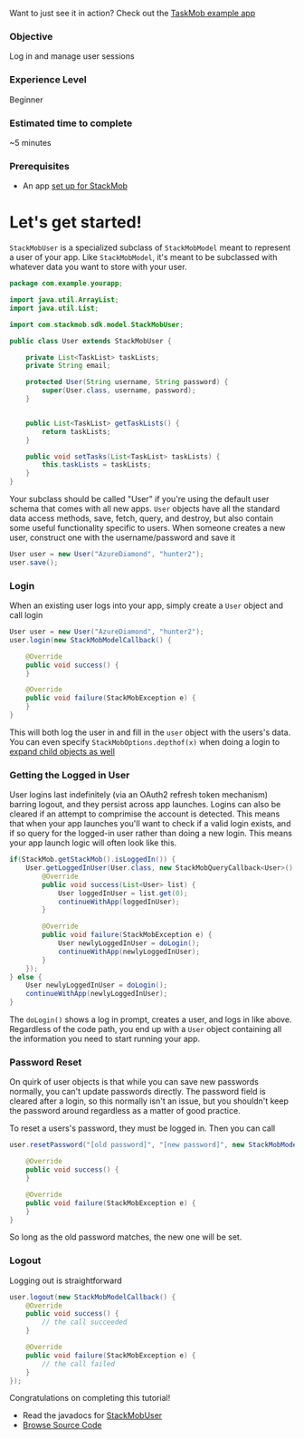Want to just see it in action? Check out the [TaskMob example app](https://github.com/stackmob/stackmob-android-examples)

<h3>Objective</h3>

Log in and manage user sessions

<h3>Experience Level</h3>
Beginner

<h3>Estimated time to complete</h3>
~5 minutes

<h3>Prerequisites</h3>

* An app <a href="https://developer.stackmob.com/stackmob-android-sdk/configure">set up for StackMob</a>

<h1>Let's get started!</h1>

`StackMobUser` is a specialized subclass of `StackMobModel` meant to represent a user of your app. Like `StackMobModel`, it's meant to be subclassed with whatever data you want to store with your user.

```java
package com.example.yourapp;

import java.util.ArrayList;
import java.util.List;

import com.stackmob.sdk.model.StackMobUser;

public class User extends StackMobUser {

	private List<TaskList> taskLists;
	private String email;

	protected User(String username, String password) {
		super(User.class, username, password);
	}


	public List<TaskList> getTaskLists() {
		return taskLists;
	}

	public void setTasks(List<TaskList> taskLists) {
		this.taskLists = taskLists;
	}
}
```

Your subclass should be called "User" if you're using the default user schema that comes with all new apps. `User` objects have all the standard data access methods, save, fetch, query, and destroy, but also contain some useful functionality specific to users. When someone creates a new user, construct one with the username/password and save it

```java
User user = new User("AzureDiamond", "hunter2");
user.save();
```

<h3> Login </h3>

When an existing user logs into your app, simply create a `User` object and call login

```java
User user = new User("AzureDiamond", "hunter2");
user.login(new StackMobModelCallback() {

	@Override
	public void success() {
	}

	@Override
	public void failure(StackMobException e) {
	}
}
```

This will both log the user in and fill in the `user` object with the users's data. You can even specify `StackMobOptions.depthof(x)` when doing a login to [expand child objects as well](https://developer.stackmob.com/tutorials/android/Child-Objects-and-Relationships)

<h3>Getting the Logged in User</h3>
User logins last indefinitely (via an OAuth2 refresh token mechanism) barring logout, and they persist across app launches. Logins can also be cleared if an attempt to comprimise the account is detected. This means that when your app launches you'll want to check if a valid login exists, and if so query for the logged-in user rather than doing a new login. This means your app launch logic will often look like this.

```java
if(StackMob.getStackMob().isLoggedIn()) {
	User.getLoggedInUser(User.class, new StackMobQueryCallback<User>() {
		@Override
		public void success(List<User> list) {
			User loggedInUser = list.get(0);
			continueWithApp(loggedInUser);
		}

		@Override
		public void failure(StackMobException e) {
			User newlyLoggedInUser = doLogin();
			continueWithApp(newlyLoggedInUser);
		}
	});
} else {
	User newlyLoggedInUser = doLogin();
	continueWithApp(newlyLoggedInUser);
}
```

The `doLogin()` shows a log in prompt, creates a user, and logs in like above. Regardless of the code path, you end up with a `User` object containing all the information you need to start running your app.

<h3>Password Reset</h3>

On quirk of user objects is that while you can save new passwords normally, you can't update passwords directly. The password field is cleared after a login, so this normally isn't an issue, but you shouldn't keep the password around regardless as a matter of good practice. 

To reset a users's password, they must be logged in. Then you can call

```java
user.resetPassword("[old password]", "[new password]", new StackMobModelCallback() {

	@Override
	public void success() {
	}

	@Override
	public void failure(StackMobException e) {
	}
}
```
So long as the old password matches, the new one will be set. 

<h3>Logout</h3>

Logging out is straightforward

```java 
user.logout(new StackMobModelCallback() {
    @Override
    public void success() {
		// the call succeeded
    }

    @Override
    public void failure(StackMobException e) {
		// the call failed
    }
});
```

Congratulations on completing this tutorial!

* Read the javadocs for [StackMobUser](http://stackmob.github.com/stackmob-java-client-sdk/javadoc/apidocs/com/stackmob/sdk/model/StackMobUser.html)
* [Browse Source Code](https://github.com/stackmob/stackmob-android-examples)
